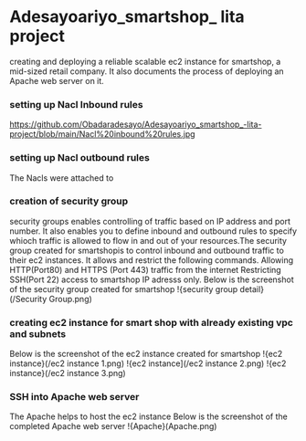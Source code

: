 # Adesayoariyo_smartshop_ lita project
creating and deploying a reliable scalable ec2 instance for smartshop, a mid-sized retail company. It also documents the process of deploying an Apache web server on it.
### setting up Nacl Inbound rules
https://github.com/Obadaradesayo/Adesayoariyo_smartshop_-lita-project/blob/main/Nacl%20inbound%20rules.jpg

### setting up Nacl outbound rules
The Nacls were attached to 

### creation of security group
security groups enables controlling of traffic based on IP address and port number. It also enables you to define inbound and outbound rules to specify whioch traffic is allowed to flow in and out of your resources.The security group created for smartshopis to control inbound and outbound traffic to their ec2 instances. It allows and restrict the following commands.
Allowing HTTP(Port80) and HTTPS (Port 443) traffic from the internet
Restricting SSH(Port 22) access to smartshop IP adresss only.
Below is the screenshot of the security group created for smartshop
!{security group detail}(/Security Group.png)




### creating ec2 instance for smart shop with already existing vpc and subnets
 Below is the screenshot of the ec2 instance created for smartshop
 !{ec2 instance}(/ec2 instance 1.png)
 !{ec2 instance](/ec2 instance 2.png)
 !{ec2 instance}(/ec2 instance 3.png) 
 ### SSH into Apache web server
 The Apache helps to host the ec2 instance
Below is the screenshot of the completed Apache web server
!{Apache}(Apache.png)

